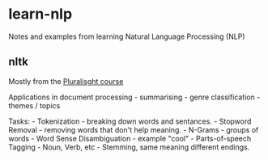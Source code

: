 # learn-nlp
Notes and examples from learning Natural Language Processing (NLP)

## nltk

Mostly from the [Pluralisght course](https://app.pluralsight.com/player?course=python-natural-language-processing&author=swetha-kolalapudi&name=python-natural-language-processing-m1&clip=0&mode=live)

Applications in document processing
    - summarising
    - genre classification
    - themes / topics

Tasks:
    - Tokenization - breaking down words and sentances.
    - Stopword Removal - removing words that don't help meaning.
    - N-Grams - groups of words
    - Word Sense Disambiguation - example "cool"
    - Parts-of-speech Tagging - Noun, Verb, etc
    - Stemming, same meaning different endings.